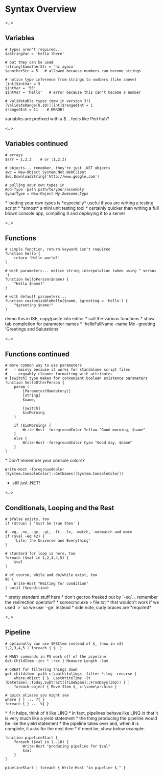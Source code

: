 # Syntax Overview

<..>

## Variables

    # types aren't required...
    $aStringVar = 'hello there'

    # but they can be used
    [string]$anotherStr = 'hi again'
    $anotherStr = 5   # allowed because numbers can become strings

    # notice type inference from strings to numbers (like above)
    [int]$intVar = 5
    $intVar = '55'
    $intVar = 'hello'   # error because this can't become a number

    # validatable types (new in version 3!)
    [ValidateRange(0,10)][int]$rangedInt = 1
    $rangedInt = 11    # ERROR!

<aside class="notes" data-markdown>
  variables are prefixed with a $... feels like Perl huh?
</aside>

<..>

## Variables continued

    # arrays
    $arr = 1,2,3    # or (1,2,3)

    # objects... remember, they're just .NET objects
    $wc = New-Object System.Net.WebClient
    $wc.DownloadString('http://www.google.com')

    # pulling your own types in
    Add-Type -path path/to/your/assembly
    $yourType = New-Object My.Awesome.Type

<aside class="notes" data-markdown>
  * loading your own types is *especially* useful if you are writing a testing script
  * *almost* a mini unit testing tool
  * certainly quicker than writing a full blown console app, compiling it and deploying it to a server
</aside>

<..>

## Functions

    # simple function, return keyword isn't required
    function hello {
        return 'Hello world!'
    }

    # with parameters... notice string interpolation (when using " versus ')
    function helloPerson($name) {
        "Hello $name!"
    }

    # with default parameters...
    function customizableHello($name, $greeting = 'Hello') {
        "$greeting $name!"
    }

<aside class="notes" data-markdown>
  demo this in ISE, copy/paste into editor
  * call the various functions
  * show tab completion for parameter names
  * `helloFullName -name Mo -greeting 'Greetings and Salutations'`
</aside>

<..>

## Functions continued

    # more common way to use parameters
    #   - mainly because it works for standalone script files
    #   - arguably cleaner formatting with attributes
    # [switch] type makes for convenient boolean existence parameters
    function helloOtherPerson {
        param (
            [Parameter(Mandatory)]
            [string]
            $name,

            [switch]
            $isMorning
        )

        if ($isMorning) {
            Write-Host -foregroundColor Yellow "Good morning, $name"
        }
        else {
            Write-Host -foregroundColor Cyan "Good day, $name"
        }
    }

<aside class="notes" data-markdown>
  * Don't remember your console colors?

    Write-Host -foregroundColor
    [System.ConsoleColor]::GetNames([System.ConsoleColor])

  * still just .NET!
</aside>

<..>

## Conditionals, Looping and the Rest

    # $false exists, too
    if ($true) { 'must be true then' }

    # -eq, -ne, -ge, -gt, -lt, -le, -match, -notmatch and more
    if ($val -eq 42) {
        'Life, the Universe and Everything'
    }

    # standard for loop is here, too
    foreach ($val in 1,2,3,4,5) {
        $val
    }

    # of course, while and do/while exist, too
    do {
        Write-Host "Waiting for condition"
    } until ($condition)

<aside class="notes" data-markdown>
    * pretty standard stuff here
    * don't get too freaked out by `-eq`... remember the redirection operator?
      * somecmd.exe > file.txt
      * that wouldn't work if we used `>` so we use `-ge` instead
    * side note, curly braces are *required*
</aside>

<..>

## Pipeline

    # optionally can use $PSItem instead of $_ (new in v3)
    1,2,3,4,5 | foreach { $_ }

    # MANY commands in PS work off of the pipeline
    Get-ChildItem -inc * -rec | Measure Length -Sum

    # GREAT for filtering things down
    get-childitem -path c:\path\to\logs -filter *.log -recurse |
        where-object { $_.LastWriteTime -lt [DateTime]::Today.Subtract([TimeSpan]::FromDays(365)) } |
        foreach-object { Move-Item $_ c:\some\archive }

    # quick aliases you might see
    where { } ... ?{ }
    foreach { } ... %{ }

<aside class="notes" data-markdown>
  * if it helps, think of it like LINQ
    * in fact, pipelines behave like LINQ in that it is very much like a yield statement
    * the thing producing the pipeline would be like the yield statement
    * the pipeline takes over and, when it is complete, it asks for the next item
    * if need be, show below example:

    function pipelineStart {
        foreach ($val in 1..10) {
            Write-Host "producing pipeline for $val"
            $val
        }
    }

    pipelineStart | foreach { Write-Host "in pipeline $_" }
</aside>

